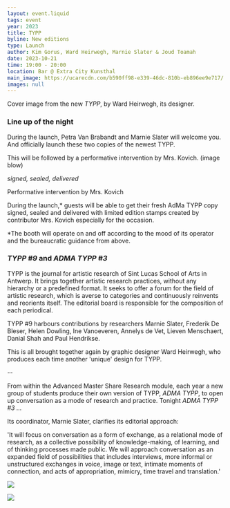 ```yaml
---
layout: event.liquid
tags: event
year: 2023
title: TYPP
byline: New editions
type: Launch
author: Kim Gorus, Ward Heirwegh, Marnie Slater & Joud Toamah
date: 2023-10-21
time: 19:00 - 20:00
location: Bar @ Extra City Kunsthal
main_image: https://ucarecdn.com/b590ff98-e339-46dc-810b-eb896ee9e717/
images: null
---
```

Cover image from the new *TYPP*, by Ward Heirwegh, its designer.

### Line up of the night

During the launch, Petra Van Brabandt and Marnie Slater will welcome you. And officially launch these two copies of the newest TYPP. 

This will be followed by a performative intervention by Mrs. Kovich. (image blow)

*signed, sealed, delivered* 

Performative intervention by Mrs. Kovich

During the launch,* guests will be able to get their fresh AdMa TYPP copy signed, sealed and delivered with limited edition stamps created by contributor Mrs. Kovich especially for the occasion. 

\*The booth will operate on and off according to the mood of its operator and the bureaucratic guidance from above. 





### *TYPP #9* and *ADMA TYPP #3*

TYPP is the journal for artistic research of Sint Lucas School of Arts in Antwerp. It brings together artistic research practices, without any hierarchy or a predefined format. It seeks to offer a forum for the field of artistic research, which is averse to categories and continuously reinvents and reorients itself. The editorial board is responsible for the composition of each periodical.

TYPP #9 harbours contributions by researchers Marnie Slater, Frederik De Bleser, Helen Dowling, Ine Vanoeveren, Annelys de Vet, Lieven Menschaert, Danial Shah and Paul Hendrikse. 

This is all brought together again by graphic designer Ward Heirwegh, who produces each time another 'unique' design for TYPP. 

\--

From within the Advanced Master Share Research module, each year a new group of students produce their own version of TYPP, *ADMA TYPP*, to open up conversation as a mode of research and practice. Tonight *ADMA TYPP #3 ...* 

Its coordinator, Marnie Slater, clarifies its editorial approach: 

'It will focus on conversation as a form of exchange, as a relational mode of research, as a collective possibility of knowledge-making, of learning, and of thinking processes made public. We will approach conversation as an expanded field of possibilities that includes interviews, more informal or unstructured exchanges in voice, image or text, intimate moments of connection, and acts of appropriation, mimicry, time travel and translation.'

![](https://ucarecdn.com/bf679ce8-1889-4727-885a-64820e81e1de/)



![](https://ucarecdn.com/2229cc9a-cc34-4603-971f-d9ca0bd80c4d/)